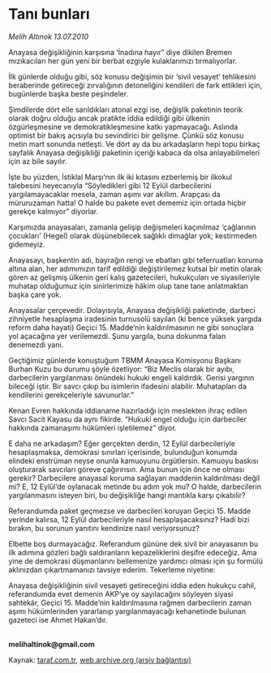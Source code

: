 # Tanı bunları

*Melih Altınok 13.07.2010*

<div class="yazi"><p>Anayasa değişikliğinin karşısına ‘İnadına hayır” diye dikilen Bremen mızıkacıları her gün yeni bir berbat ezgiyle kulaklarımızı tırmalıyorlar.</p>
<p>İlk günlerde olduğu gibi, söz konusu değişimin bir ‘sivil vesayet’ tehlikesini beraberinde getireceği zırvalığının detoneliğini kendileri de fark ettikleri için, bugünlerde başka beste peşindeler. </p>
<p>Şimdilerde dört elle sarıldıkları atonal ezgi ise, değişlik paketinin teorik olarak doğru olduğu ancak pratikte iddia edildiği gibi ülkenin özgürleşmesine ve demokratikleşmesine katkı yapmayacağı. Aslında optimist bir bakış açısıyla bu sevindirici bir gelişme. Çünkü söz konusu metin mart sonunda netleşti. Ve dört ay da bu arkadaşların hepi topu birkaç sayfalık Anayasa değişikliği paketinin içeriği kabaca da olsa anlayabilmeleri için az bile sayılır.</p>
<p>İşte bu yüzden, İstiklal Marşı’nın ilk iki kıtasını ezberlemiş bir ilkokul talebesini heyecanıyla “Söyledikleri gibi 12 Eylül darbecilerini yargılamayacaklar mesela, zaman aşımı var akıllım. Arapçası da müruruzaman hatta! O halde bu pakete evet dememiz için ortada hiçbir gerekçe kalmıyor” diyorlar.</p>
<p>Karşımızda anayasaları, zamanla gelişip değişmeleri kaçınılmaz ‘çağlarının çocukları’ (Hegel) olarak düşünebilecek sağlıklı dimağlar yok; kestirmeden gidemeyiz. </p>
<p>Anayasayı, başkentin adı, bayrağın rengi ve ebatları gibi teferruatları koruma altına alan, her adımımızın tarif edildiği değiştirilemez kutsal bir metin olarak gören az gelişmiş ülkenin geri kalış gazetecileri, hukukçuları ve siyasileriyle muhatap olduğumuz için sinirlerimize hâkim olup tane tane anlatmaktan başka çare yok.</p>
<p>Anayasalar çerçevedir. Dolayısıyla, Anayasa değişikliği paketinde, darbeci zihniyetle hesaplaşma iradesinin turnusolü sayılan (ki bence yüksek yargıda reform daha hayati) Geçici 15. Madde’nin kaldırılmasının ne gibi sonuçlara yol açacağına yer verilemezdi. Şunu yargıla, buna dokunma falan denemezdi yani.</p>
<p>Geçtiğimiz günlerde konuştuğum TBMM Anayasa Komisyonu Başkanı Burhan Kuzu bu durumu şöyle özetliyor: “Biz Meclis olarak bir ayıbı, darbecilerin yargılanması önündeki hukuki engeli kaldırdık. Gerisi yargının bileceği iştir. Bir savcı çıkıp bu isimlerin ifadesini alabilir. Muhatapları da kendilerini gerekçeleriyle savunurlar.”</p>
<p>Kenan Evren hakkında iddianame hazırladığı için meslekten ihraç edilen Savcı Sacit Kayasu da aynı fikirde. “Hukuki engel olduğu için darbeciler hakkında zamanaşımı hükümleri işletilemez” diyor.</p>
<p>E daha ne arkadaşım? Eğer gerçekten derdin, 12 Eylül darbecileriyle hesaplaşmaksa, demokrasi sınırları içerisinde, bulunduğun konumda elindeki enstrüman neyse onunla kamuoyunu örgütlersin. Kamuoyu baskısı oluşturarak savcıları göreve çağırırısın. Ama bunun için önce ne olması gerekir? Darbecilere anayasal koruma sağlayan maddenin kaldırılması değil mi? E, 12 Eylül’de oylanacak metinde bu adım yok mu? O halde, darbecilerin yargılanmasını isteyen biri, bu değişikliğe hangi mantıkla karşı çıkabilir?</p>
<p>Referandumda paket geçmezse ve darbecileri koruyan Geçici 15. Madde yerinde kalırsa, 12 Eylül darbecileriyle nasıl hesaplaşacaksınız? Hadi bizi bırakın, bu sorunun yanıtını kendinize nasıl veriyorsunuz?</p>
<p>Elbette boş durmayacağız. Referandum gününe dek sivil bir anayasanın bu ilk adımına gözleri bağlı saldıranların kepazeliklerini deşifre edeceğiz. Ama yine de demokrasi düşmanlarını bellemenize yardımcı olması için şu formülü aklınızdan çıkartmamanızı tavsiye ederim. Tekerleme niyetine:</p>
<p>Anayasa değişikliğinin sivil vesayeti getireceğini iddia eden hukukçu cahil, referandumda evet demenin AKP’ye oy sayılacağını söyleyen siyasi sahtekâr, Geçici 15. Madde’nin kaldırılmasına rağmen darbecilerin zaman aşımı hükümlerinden yararlanıp yargılanmayacağı kehanetinde bulunan gazeteci ise Ahmet Hakan’dır. </p>
<p><b><br/>melihaltinok@gmail.com</b></p></div>

Kaynak: [taraf.com.tr](http://www.taraf.com.tr:80/melih-altinok/makale-tani-bunlari.htm), [web.archive.org (arşiv bağlantısı)](http://web.archive.org/web/20100716180536/http://www.taraf.com.tr:80/melih-altinok/makale-tani-bunlari.htm)

